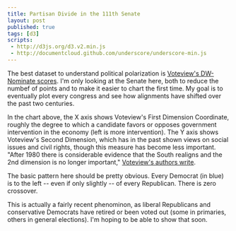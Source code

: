 ```yaml
---
title: Partisan Divide in the 111th Senate
layout: post
published: true
tags: [d3]
scripts:
 - http://d3js.org/d3.v2.min.js
 - http://documentcloud.github.com/underscore/underscore-min.js
---
```

<style type="text/css">
body { position: relative; }
svg {
	font-family: sans-serif;
	font-size: 10px;
}
g.axis path {
	fill: none;
	stroke: #444;
	stroke-width: .5;
}

svg circle {
	stroke: #444;
	stroke-width: .5;
	fill: white;
}

svg circle.Democrat {
	fill: SteelBlue;
}

svg circle.Republican {
	fill: FireBrick;
}

div.caption {
	padding: 1em;
	background-color: white;
	border: 1px solid #333;
}

</style>

The best dataset to understand political polarization is [Voteview's DW-Nominate scores](http://voteview.com/dwnominate.asp). I'm only looking at the Senate here, both to reduce the numbef of points and to make it easier to chart the first time. My goal is to eventually plot every congress and see how alignments have shifted over the past two centuries.

<div id="chart"> </div>

In the chart above, the X axis shows Voteview's First Dimension Coordinate, roughly the degree to which a candidate favors or opposes government intervention in the economy (left is more intervention). The Y axis shows Voteview's Second Dimension, which has in the past shown views on social issues and civil rights, though this measure has become less important. "After 1980 there is considerable evidence that the South realigns and the 2nd dimension is no longer important," [Voteview's authors write](http://voteview.com/dwnominate.asp). 

The basic pattern here should be pretty obvious. Every Democrat (in blue) is to the left -- even if only slightly -- of every Republican. There is zero crossover.

This is actually a fairly recent phenominon, as liberal Republicans and conservative Democrats have retired or been voted out (some in primaries, others in general elections). I'm hoping to be able to show that soon.

<script type="text/javascript">
// http://voteview.com/party3.htm
var PARTIES = {
    "214": "Non-Partisan and Republican", 
    "215": "War Democrat", 
    "212": "United Republican", 
    "213": "Progressive Republican", 
    "603": "Ind. Whig", 
    "6000": "Crawford Federalist", 
    "555": "Jackson", 
    "337": "Anti-Monopoly Democrat", 
    "310": "American", 
    "331": "Ind. Republican", 
    "333": "Ind. Republican-Democrat", 
    "29": "Whig", 
    "9999": "Unknown", 
    "114": "Readjuster", 
    "117": "Readjuster Democrat", 
    "4000": "Anti-Administration", 
    "403": "Law and Order", 
    "110": "Popular Sovereignty Democrat", 
    "112": "Conservative", 
    "336": "Anti-Monopolist", 
    "119": "United Democrat", 
    "118": "Tariff for Revenue Democrat", 
    "25": "National Republican", 
    "26": "Anti Masonic", 
    "1111": "Liberty", 
    "8888": "Adams-Clay Republican", 
    "22": "Adams", 
    "46": "States Rights", 
    "44": "Nullifier", 
    "6666": "Crawford Republican", 
    "43": "Calhoun Nullifier", 
    "40": "Anti-Democrat and States Rights", 
    "41": "Anti-Jackson Democrat", 
    "1": "Federalist", 
    "347": "Prohibitionist", 
    "326": "National Greenbacker", 
    "341": "People's", 
    "401": "Fusionist", 
    "301": "Free Soil Democrat", 
    "9": "Jefferson Republican", 
    "340": "Populist", 
    "328": "Independent", 
    "329": "Ind. Democrat", 
    "402": "Liberal", 
    "308": "Free Soil American and Democrat", 
    "200": "Republican", 
    "203": "Unconditional Unionist", 
    "202": "Union Conservative", 
    "522": "American Labor", 
    "206": "Unionist", 
    "300": "Free Soil", 
    "208": "Liberal Republican", 
    "302": "Free Soil Whig", 
    "1116": "Conservative Republican", 
    "304": "Anti-Slavery", 
    "1275": "Anti-Jackson", 
    "380": "Socialist", 
    "108": "Anti-Lecompton Democrat", 
    "4444": "Union", 
    "1346": "Jackson Republican", 
    "9000": "Unknown", 
    "103": "Democrat and Anti-Mason", 
    "100": "Democrat", 
    "101": "Jackson Democrat", 
    "8000": "Adams-Clay Federalist", 
    "104": "Van Buren Democrat", 
    "105": "Conservative Democrat", 
    "11": "Jefferson Democrat", 
    "10": "Anti-Federalist", 
    "13": "Democrat-Republican", 
    "3333": "Opposition", 
    "48": "States Rights Whig", 
    "5000": "Pro-Administration", 
    "1061": "Emancipationist", 
    "1060": "Silver", 
    "37": "Constitutional Unionist", 
    "7777": "Crawford Republican", 
    "34": "Whig and Democrat", 
    "537": "Farmer-Labor", 
    "356": "Union Labor", 
    "355": "Union", 
    "354": "Silver Republican", 
    "353": "Ind. Silver Republican", 
    "370": "Progressive", 
    "7000": "Jackson Federalist"
}

// load the data
d3.csv('/visible-data/data/DWN-111.csv', function(data) {
	var height = 400,
	    width = 600,
	    pad = 20;

	// a little data cleaning
	window.data = data;
	_.each(data, function(d, i) {
		d['Congress'] = +d['Congress'];
		d['Party'] = PARTIES[d['Party']];
		d['1st Dimension Coordinate'] = Number(d['1st Dimension Coordinate']);
		d['2nd Dimension Coordinate'] = Number(d['2nd Dimension Coordinate']);
	});

	// mise en place
	window.chart = d3.select('#chart').append('svg')
        .attr('height', height + pad)
        .attr('width', width + pad)
      .append('g')
        .attr('transform', 'translate(' + pad + ',0)');

    // axes and scales
    var first = _.pluck(data, '1st Dimension Coordinate'),
        second = _.pluck(data, '2nd Dimension Coordinate');

    var x = d3.scale.linear()
        .domain([-1.5, 1.5])
        .range([0, width]);

    var y = d3.scale.linear()
        .domain([-1.5, 1.5])
        .range([height, 0]);

    window.xAxis = d3.svg.axis()
        .scale(x)
        .ticks(3)
        .tickFormat(String)
        .orient('bottom');

    window.yAxis = d3.svg.axis()
        .scale(y)
        .ticks(3)
        .tickFormat(String)
        .orient('left');

    chart.append('g')
        .attr('class', 'x axis')
        .attr('transform', 'translate(0,' + height + ')')
        .call(xAxis);

    chart.append('g')
        .attr('class', 'y axis')
        .call(yAxis);

    // a caption, for use later
    var caption = d3.select('body').append('div')
        .attr('class', 'caption')
        .style('display', 'none')
        .style('position', 'absolute');

    // actual data
    chart.selectAll('circle')
        .data(data, function(d) { return d['Name']; })
      .enter().append('circle')
        .attr('class', function(d) { return d['Party']; })
        .attr('r', 5)
        .attr('cx', function(d) { return x(d['1st Dimension Coordinate']); })
        .attr('cy', function(d) { return y(d['2nd Dimension Coordinate']); })
        .on('mouseover', function(d, i) {
        	var position = d3.mouse(document.body);
        	this.setAttribute('r', 10);
        	caption.style('display', 'block')
        		.style('left', (position[0] + 10) + 'px')
        		.style('top', (position[1] + 10) + 'px')
        		.text(d['Name'] + ': ' + d['1st Dimension Coordinate']);
        })
        .on('mouseout', function(d, i) {
        	this.setAttribute('r', 5);
        	caption.style('display', 'none');
        });

});

</script>